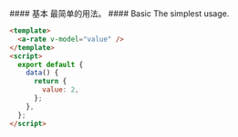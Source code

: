 <cn>
#### 基本
最简单的用法。
</cn>

<us>
#### Basic
The simplest usage.
</us>

```html
<template>
  <a-rate v-model="value" />
</template>
<script>
  export default {
    data() {
      return {
        value: 2,
      };
    },
  };
</script>
```

